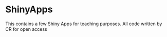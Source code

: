 # ShinyApps
This contains a few Shiny Apps for teaching purposes.
All code written by CR for open access
